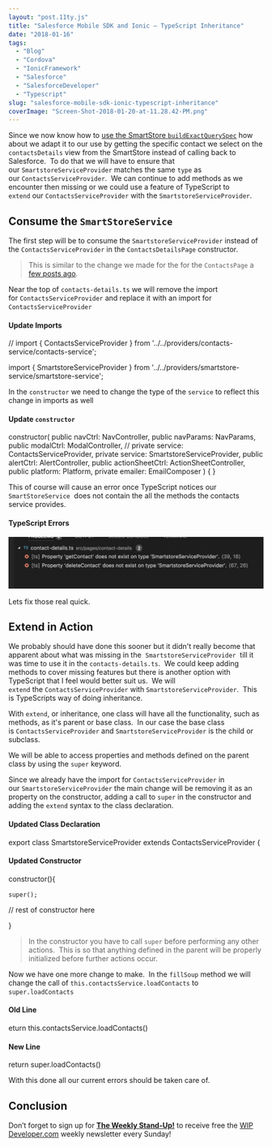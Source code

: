 ```yaml
---
layout: "post.11ty.js"
title: "Salesforce Mobile SDK and Ionic – TypeScript Inheritance"
date: "2018-01-16"
tags: 
  - "Blog"
  - "Cordova"
  - "IonicFramework"
  - "Salesforce"
  - "SalesforceDeveloper"
  - "Typescript"
slug: "salesforce-mobile-sdk-ionic-typescript-inheritance"
coverImage: "Screen-Shot-2018-01-20-at-11.28.42-PM.png"
---
```


Since we now know how to [use the SmartStore `buildExactQuerySpec`](https://wipdeveloper.wpcomstaging.com/2018/01/10/salesforce-mobile-sdk-ionic-offline-smartstore-query-exact/) how about we adapt it to our use by getting the specific contact we select on the `contactsDetails` view from the SmartStore instead of calling back to Salesforce.  To do that we will have to ensure that our `SmartstoreServiceProvider` matches the same `type` as our `ContactsServiceProvider`.  We can continue to add methods as we encounter then missing or we could use a feature of TypeScript to `extend` our `ContactsServiceProvider` with the `SmartstoreServiceProvider`.

## Consume the `SmartStoreService`

The first step will be to consume the `SmartstoreServiceProvider` instead of the `ContactsServiceProvider` in the `ContactsDetailsPage` constructor.

> This is similar to the change we made for the for the `ContactsPage` a [few posts ago](https://wipdeveloper.wpcomstaging.com/2018/01/01/salesforce-mobile-sdk-ionic-offline-consume-smartstoreservice/).

Near the top of `contacts-details.ts` we will remove the import for `ContactsServiceProvider` and replace it with an import for `ContactsServiceProvider`

#### Update Imports

// import { ContactsServiceProvider } from '../../providers/contacts-service/contacts-service';

import { SmartstoreServiceProvider } from '../../providers/smartstore-service/smartstore-service';

In the `constructor` we need to change the type of the `service` to reflect this change in imports as well

#### Update `constructor`

constructor(
  public navCtrl: NavController,
  public navParams: NavParams,
  public modalCtrl: ModalController,
  // private service: ContactsServiceProvider,
  private service: SmartstoreServiceProvider,
  public alertCtrl: AlertController,
  public actionSheetCtrl: ActionSheetController,
  public platform: Platform,
  private emailer: EmailComposer
) { }

This of course will cause an error once TypeScript notices our `SmartStoreService`  does not contain the all the methods the contacts service provides.

#### TypeScript Errors

![TypeScript Errors](images/Screen-Shot-2018-01-20-at-9.33.55-AM-1024x207.png)

Lets fix those real quick.

## Extend in Action

We probably should have done this sooner but it didn't really become that apparent about what was missing in the  `SmartstoreServiceProvider`  till it was time to use it in the `contacts-details.ts`.  We could keep adding methods to cover missing features but there is another option with TypeScript that I feel would better suit us.  We will `extend` the `ContactsServiceProvider` with `SmartstoreServiceProvider`.  This is TypeScripts way of doing inheritance.

With `extend`, or inheritance, one class will have all the functionality, such as methods, as it's parent or base class.  In our case the base class is `ContactsServiceProvider` and `SmartstoreServiceProvider` is the child or subclass.

We will be able to access properties and methods defined on the parent class by using the `super` keyword.

Since we already have the import for `ContactsServiceProvider` in our `SmartstoreServiceProvider` the main change will be removing it as an property on the constructor, adding a call to `super` in the constructor and adding the `extend` syntax to the class declaration.

#### Updated Class Declaration

export class SmartstoreServiceProvider extends ContactsServiceProvider {

#### Updated Constructor

 constructor(){

    super();

// rest of constructor here 

}

> In the constructor you have to call `super` before performing any other actions.  This is so that anything defined in the parent will be properly initialized before further actions occur.

Now we have one more change to make.  In the `fillSoup` method we will change the call of `this.contactsService.loadContacts` to `super.loadContacts`

#### Old Line

eturn this.contactsService.loadContacts()

#### New Line

return super.loadContacts()

With this done all our current errors should be taken care of.

## Conclusion

Don’t forget to sign up for [**The Weekly Stand-Up!**](https://wipdeveloper.wpcomstaging.com/newsletter/) to receive free the [WIP Developer.com](https://wipdeveloper.wpcomstaging.com/) weekly newsletter every Sunday!
